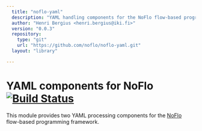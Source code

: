 ```yaml
---
  title: "noflo-yaml"
  description: "YAML handling components for the NoFlo flow-based programming environment"
  author: "Henri Bergius <henri.bergius@iki.fi>"
  version: "0.0.3"
  repository: 
    type: "git"
    url: "https://github.com/noflo/noflo-yaml.git"
  layout: "library"

---
```

YAML components for NoFlo [![Build Status](https://secure.travis-ci.org/noflo/noflo-yaml.png?branch=master)](https://travis-ci.org/noflo/noflo-yaml)
=========================

This module provides two YAML processing components for the [NoFlo](http://noflojs.org/) flow-based programming framework.

